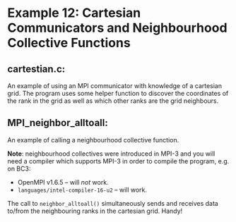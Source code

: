 Example 12: Cartesian Communicators and Neighbourhood Collective Functions
==========================================================================

cartestian.c:
-------------

An example of using an MPI communicator with knowledge of a cartesian grid.
The program uses some helper function to discover the coordinates of the rank
in the grid as well as which other ranks are the grid neighbours.

MPI_neighbor_alltoall:
----------------------

An example of calling a neighbourhood collective function.

**Note**: neighbourhood collectives were introduced in MPI-3 and you will need a 
compiler which supports MPI-3 in order to compile the program, e.g. on BC3:
- OpenMPI v1.6.5 – will _not_ work.
- `languages/intel-compiler-16-u2` – will work.

The call to `neighbor_alltoall()` simultaneously sends and receives data to/from
the neighbouring ranks in the cartesian grid.  Handy!

